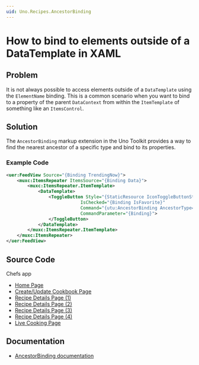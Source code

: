 ```yaml
---
uid: Uno.Recipes.AncestorBinding
---
```


# How to bind to elements outside of a DataTemplate in XAML

## Problem

It is not always possible to access elements outside of a `DataTemplate` using the `ElementName` binding. This is a common scenario when you want to bind to a property of the parent `DataContext` from within the `ItemTemplate` of something like an `ItemsControl`.

## Solution

The `AncestorBinding` markup extension in the Uno Toolkit provides a way to find the nearest ancestor of a specific type and bind to its properties.

### Example Code

```xml
<uer:FeedView Source="{Binding TrendingNow}">
    <muxc:ItemsRepeater ItemsSource="{Binding Data}">
        <muxc:ItemsRepeater.ItemTemplate>
            <DataTemplate>
                <ToggleButton Style="{StaticResource IconToggleButtonStyle}"
                            IsChecked="{Binding IsFavorite}"
                            Command="{utu:AncestorBinding AncestorType=uer:FeedView, Path=DataContext.FavoriteRecipe}"
                            CommandParameter="{Binding}">
                </ToggleButton>
            </DataTemplate>
        </muxc:ItemsRepeater.ItemTemplate>
    </muxc:ItemsRepeater>
</uer:FeedView>
```

## Source Code

Chefs app

- [Home Page](https://github.com/unoplatform/uno.chefs/blob/19ace5c583ef4ef55f019589dd1eb07e43000de9/src/Chefs/Views/HomePage.xaml#L46-L50)
- [Create/Update Cookbook Page](https://github.com/unoplatform/uno.chefs/blob/19ace5c583ef4ef55f019589dd1eb07e43000de9/src/Chefs/Views/CreateUpdateCookbookPage.xaml#L71-L80)
- [Recipe Details Page (1)](https://github.com/unoplatform/uno.chefs/blob/e02a4dce407e13b933d2e8e6c764d237ebc11d33/src/Chefs/Views/RecipeDetailsPage.xaml#L336)
- [Recipe Details Page (2)](https://github.com/unoplatform/uno.chefs/blob/e02a4dce407e13b933d2e8e6c764d237ebc11d33/src/Chefs/Views/RecipeDetailsPage.xaml#L379)
- [Recipe Details Page (3)](https://github.com/unoplatform/uno.chefs/blob/e02a4dce407e13b933d2e8e6c764d237ebc11d33/src/Chefs/Views/RecipeDetailsPage.xaml#L719)
- [Recipe Details Page (4)](https://github.com/unoplatform/uno.chefs/blob/e02a4dce407e13b933d2e8e6c764d237ebc11d33/src/Chefs/Views/RecipeDetailsPage.xaml#L758)
- [Live Cooking Page](https://github.com/unoplatform/uno.chefs/blob/c39edbc737dfd899b31cb3ba24d017c9https://github.com/unoplatform/uno.chefs/blob/e02a4dce407e13b933d2e8e6c764d237ebc11d33/src/Chefs/Views/LiveCookingPage.xaml#L251)

## Documentation

- [AncestorBinding documentation](xref:Toolkit.Helpers.Bindings)
